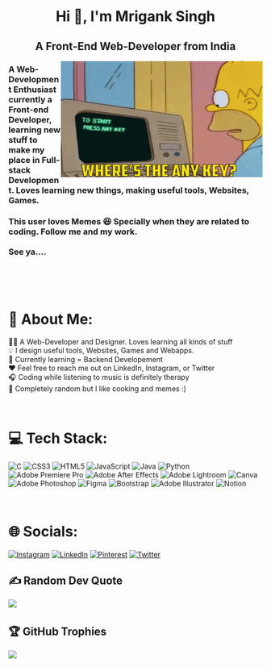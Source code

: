 <h1 align="center">Hi 👋, I'm Mrigank Singh</h1>
<h2 align="center">A Front-End Web-Developer from India</h2>



<p align="center">
  <img align="right" width="400" height="230" src="homercodes.gif">
</p>
<p>
</p>
<p><h3>A Web-Development Enthusiast currently a Front-end Developer, learning new stuff to make my place in Full-stack Development. Loves learning new things, making useful tools, Websites, Games.</h3></p>

<p><h3>This user loves Memes 😆 Specially when they are related to coding. Follow me and my work. <br> <br>See ya....</h3></p>
<br>
<br>
<br>



# 💫 About Me:
🙋‍♂️ A Web-Developer and Designer. Loves learning all kinds of stuff <br>💡 I design useful tools, Websites, Games and Webapps. <br>🌱 Currently learning = Backend Developement  <br>❤️ Feel free to reach me out on LinkedIn, Instagram, or Twitter<br>🎧 Coding while listening to music is definitely therapy<br>🍕 Completely random but I like cooking and memes :)


<br>

# 💻 Tech Stack:
![C](https://img.shields.io/badge/c-%2300599C.svg?style=for-the-badge&logo=c&logoColor=white) ![CSS3](https://img.shields.io/badge/css3-%231572B6.svg?style=for-the-badge&logo=css3&logoColor=white) ![HTML5](https://img.shields.io/badge/html5-%23E34F26.svg?style=for-the-badge&logo=html5&logoColor=white) ![JavaScript](https://img.shields.io/badge/javascript-%23323330.svg?style=for-the-badge&logo=javascript&logoColor=%23F7DF1E) ![Java](https://img.shields.io/badge/java-%23ED8B00.svg?style=for-the-badge&logo=java&logoColor=white) ![Python](https://img.shields.io/badge/python-3670A0?style=for-the-badge&logo=python&logoColor=ffdd54) ![Adobe Premiere Pro](https://img.shields.io/badge/Adobe%20Premiere%20Pro-9999FF.svg?style=for-the-badge&logo=Adobe%20Premiere%20Pro&logoColor=white) ![Adobe After Effects](https://img.shields.io/badge/Adobe%20After%20Effects-9999FF.svg?style=for-the-badge&logo=Adobe%20After%20Effects&logoColor=white) ![Adobe Lightroom](https://img.shields.io/badge/Adobe%20Lightroom-31A8FF.svg?style=for-the-badge&logo=Adobe%20Lightroom&logoColor=white) ![Canva](https://img.shields.io/badge/Canva-%2300C4CC.svg?style=for-the-badge&logo=Canva&logoColor=white) ![Adobe Photoshop](https://img.shields.io/badge/adobephotoshop-%2331A8FF.svg?style=for-the-badge&logo=adobephotoshop&logoColor=white) 	![Figma](https://img.shields.io/badge/figma-%23F24E1E.svg?style=for-the-badge&logo=figma&logoColor=white) ![Bootstrap](https://img.shields.io/badge/bootstrap-%23563D7C.svg?style=for-the-badge&logo=bootstrap&logoColor=white) ![Adobe Illustrator](https://img.shields.io/badge/adobeillustrator-%23FF9A00.svg?style=for-the-badge&logo=adobeillustrator&logoColor=white) ![Notion](https://img.shields.io/badge/Notion-%23000000.svg?style=for-the-badge&logo=notion&logoColor=white)

<br>

# 🌐 Socials:
[![Instagram](https://img.shields.io/badge/Instagram-%23E4405F.svg?logo=Instagram&logoColor=white)](https://instagram.com/mrigankwastaken) [![LinkedIn](https://img.shields.io/badge/LinkedIn-%230077B5.svg?logo=linkedin&logoColor=white)](https://linkedin.com/in/mriganksingh11) [![Pinterest](https://img.shields.io/badge/Pinterest-%23E60023.svg?logo=Pinterest&logoColor=white)](https://pinterest.com/mrigankwastaken) [![Twitter](https://img.shields.io/badge/Twitter-%231DA1F2.svg?logo=Twitter&logoColor=white)](https://twitter.com/mrigankwastaken) 

## ✍️ Random Dev Quote
![](https://quotes-github-readme.vercel.app/api?type=horizontal&theme=dark)
## 🏆 GitHub Trophies
![](https://github-profile-trophy.vercel.app/?username=Mrigank118&theme=gruvbox&no-frame=true&no-bg=false&margin-w=4)










